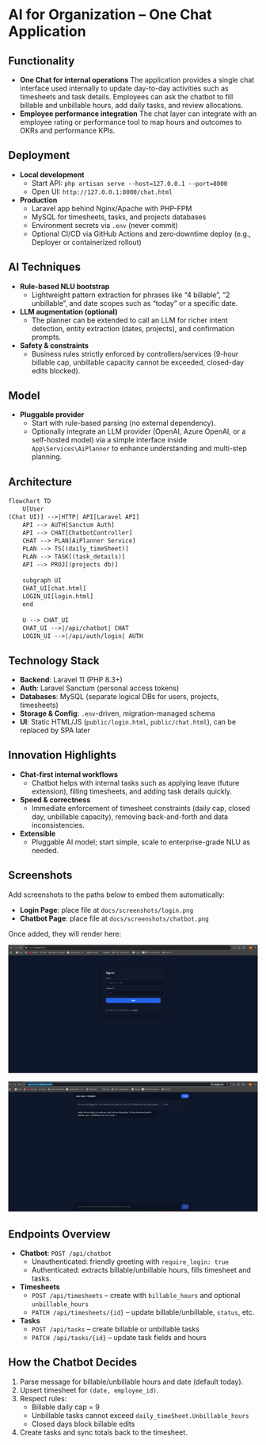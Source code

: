 # AI for Organization – One Chat Application

## Functionality
- **One Chat for internal operations**
  The application provides a single chat interface used internally to update day-to-day activities such as timesheets and task details. Employees can ask the chatbot to fill billable and unbillable hours, add daily tasks, and review allocations.
- **Employee performance integration**
  The chat layer can integrate with an employee rating or performance tool to map hours and outcomes to OKRs and performance KPIs.

## Deployment
- **Local development**
  - Start API: `php artisan serve --host=127.0.0.1 --port=8000`
  - Open UI: `http://127.0.0.1:8000/chat.html`
- **Production**
  - Laravel app behind Nginx/Apache with PHP-FPM
  - MySQL for timesheets, tasks, and projects databases
  - Environment secrets via `.env` (never commit)
  - Optional CI/CD via GitHub Actions and zero‑downtime deploy (e.g., Deployer or containerized rollout)

## AI Techniques
- **Rule-based NLU bootstrap**
  - Lightweight pattern extraction for phrases like “4 billable”, “2 unbillable”, and date scopes such as “today” or a specific date.
- **LLM augmentation (optional)**
  - The planner can be extended to call an LLM for richer intent detection, entity extraction (dates, projects), and confirmation prompts.
- **Safety & constraints**
  - Business rules strictly enforced by controllers/services (9-hour billable cap, unbillable capacity cannot be exceeded, closed-day edits blocked).

## Model
- **Pluggable provider**
  - Start with rule-based parsing (no external dependency).
  - Optionally integrate an LLM provider (OpenAI, Azure OpenAI, or a self-hosted model) via a simple interface inside `App\Services\AiPlanner` to enhance understanding and multi-step planning.

## Architecture
```mermaid
flowchart TD
    U[User
(Chat UI)] -->|HTTP| API[Laravel API]
    API --> AUTH[Sanctum Auth]
    API --> CHAT[ChatbotController]
    CHAT --> PLAN[AiPlanner Service]
    PLAN --> TS[(daily_timeSheet)]
    PLAN --> TASK[(task_details)]
    API --> PROJ[(projects db)]

    subgraph UI
    CHAT_UI[chat.html]
    LOGIN_UI[login.html]
    end

    U --> CHAT_UI
    CHAT_UI -->|/api/chatbot| CHAT
    LOGIN_UI -->|/api/auth/login| AUTH
```

## Technology Stack
- **Backend**: Laravel 11 (PHP 8.3+)
- **Auth**: Laravel Sanctum (personal access tokens)
- **Databases**: MySQL (separate logical DBs for users, projects, timesheets)
- **Storage & Config**: `.env`-driven, migration-managed schema
- **UI**: Static HTML/JS (`public/login.html`, `public/chat.html`), can be replaced by SPA later

## Innovation Highlights
- **Chat-first internal workflows**
  - Chatbot helps with internal tasks such as applying leave (future extension), filling timesheets, and adding task details quickly.
- **Speed & correctness**
  - Immediate enforcement of timesheet constraints (daily cap, closed day, unbillable capacity), removing back-and-forth and data inconsistencies.
- **Extensible**
  - Pluggable AI model; start simple, scale to enterprise-grade NLU as needed.

## Screenshots
Add screenshots to the paths below to embed them automatically:
- **Login Page**: place file at `docs/screenshots/login.png`
- **Chatbot Page**: place file at `docs/screenshots/chatbot.png`

Once added, they will render here:

![Login Page](screenshots/login.png)

![Chatbot Page](screenshots/chatbot.png)

## Endpoints Overview
- **Chatbot**: `POST /api/chatbot`
  - Unauthenticated: friendly greeting with `require_login: true`
  - Authenticated: extracts billable/unbillable hours, fills timesheet and tasks.
- **Timesheets**
  - `POST /api/timesheets` – create with `billable_hours` and optional `unbillable_hours`
  - `PATCH /api/timesheets/{id}` – update billable/unbillable, `status`, etc.
- **Tasks**
  - `POST /api/tasks` – create billable or unbillable tasks
  - `PATCH /api/tasks/{id}` – update task fields and hours

## How the Chatbot Decides
1. Parse message for billable/unbillable hours and date (default today).
2. Upsert timesheet for `(date, employee_id)`.
3. Respect rules:
   - Billable daily cap = 9
   - Unbillable tasks cannot exceed `daily_timeSheet.Unbillable_hours`
   - Closed days block billable edits
4. Create tasks and sync totals back to the timesheet.
